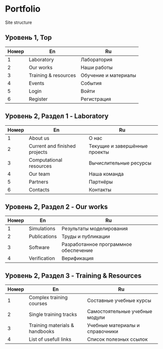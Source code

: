 # Portfolio
Site structure

Уровень 1, Top
--------------------------------------
Номер |  En            | Ru
----- | -------------- | ----------------
1     | Laboratory     | Лаборатория
2     | Our works      | Наши работы
3     | Training & resources | Обучение и материалы
4     | Events         | События
5     | Login          | Войти
6     | Register       | Регистрация


Уровень 2, Раздел 1 - Laboratory
----------------------------------------------------------------------------------
Номер | En                                   | Ru
----- | ------------------------------------ | --------------------------------------
1     | About us                             | О нас
2     | Current and finished projects        | Текущие и завершённые проекты 
3     | Computational resources              | Вычислительные ресурсы
4     | Our team                             | Наша команда
5     | Partners                             | Партнёры
6     | Contacts                             | Контакты


Уровень 2, Раздел 2 - Our works
----------------------------------------------------------------------------------
Номер | En                                   | Ru
----- | ------------------------------------ | --------------------------------------
1     | Simulations                          | Результаты моделирования
2     | Publications                         | Труды и публикации
3     | Software                             | Разработанное программное обеспечение
4     | Verification                         | Верификация

Уровень 2, Раздел 3 - Training & Resources
----------------------------------------------------------------------------------
Номер | En                                   | Ru
----- | ------------------------------------ | --------------------------------------
1    |  Complex training courses           |  Составные учебные курсы
2    |  Single training tracks             |  Самостоятельные учебные модули
3    |  Training materials & handbooks     |  Учебные материалы и справочники
4    |  List of usefull links              |  Список полезных ссылок


